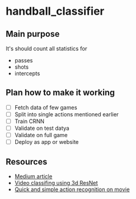 # handball_classifier

## Main purpose
It's should count all statistics for
- passes
- shots 
- intercepts

## Plan how to make it working

 - [ ] Fetch data of few games
 - [ ] Split into single actions mentioned earlier
 - [ ] Train CRNN 
 - [ ] Validate on test datya
 - [ ] Validate on full game
 - [ ] Deploy as app or website

## Resources 
 - [Medium article](https://medium.com/howtoai/video-classification-with-cnn-rnn-and-pytorch-abe2f9ee031)
 - [Video classifing using 3d ResNet](https://github.com/kenshohara/video-classification-3d-cnn-pytorch)
 - [Quick and simple action recognition on movie](https://github.com/kenshohara/video-classification-3d-cnn-pytorch)
